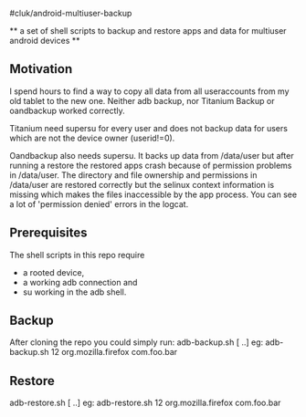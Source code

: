 #cluk/android-multiuser-backup

** a set of shell scripts to backup and restore apps and data for multiuser android devices **

## Motivation
I spend hours to find a way to copy all data from all useraccounts from my old tablet to the new one.
Neither adb backup, nor Titanium Backup or oandbackup worked correctly.

Titanium need supersu for every user and does not backup data for users which
are not the device owner (userid!=0).

Oandbackup also needs supersu. It backs up data from /data/user but after running
a restore the restored apps crash because of permission problems in /data/user.
The directory and file ownership and permissions in /data/user are restored
correctly but the selinux context information is missing which makes the files
inaccessible by the app process. You can see a lot of 'permission denied' errors
in the logcat.

## Prerequisites
The shell scripts in this repo require
- a rooted device,
- a working adb connection and
- su working in the adb shell.

## Backup
After cloning the repo you could simply run:
  adb-backup.sh <uid> <pkg1> [<pkg2> <pkg3> ..]
eg:
  adb-backup.sh 12 org.mozilla.firefox com.foo.bar

## Restore
  adb-restore.sh <uid> <pkg1> [<pkg2> <pkg3> ..]
eg:
  adb-restore.sh 12 org.mozilla.firefox com.foo.bar
